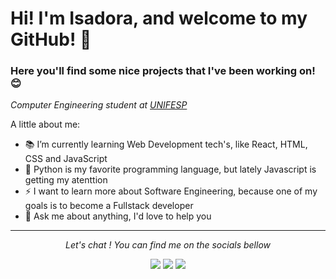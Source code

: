 # Hi! I'm Isadora, and welcome to my GitHub! 👋
### Here you'll find some nice projects that I've been working on! 😊

<!--
**IsadoraMuniz/IsadoraMuniz** is a ✨ _special_ ✨ repository because its `README.md` (this file) appears on your GitHub profile.-->

 <i>Computer Engineering student at [UNIFESP](https://www.unifesp.br/)</i>

A little about me:

- 📚 I’m currently learning Web Development tech's, like React, HTML, CSS and JavaScript
- 🥰 Python is my favorite programming language, but lately Javascript is getting my atenttion
- ⚡ I want to learn more about Software Engineering, because one of my goals is to become a Fullstack developer
- 💬 Ask me about anything, I'd love to help you

<!--
![Top Languages Card](https://github-readme-stats.vercel.app/api/top-langs/?username=IsadoraMuniz&layout=compact&hide=Yacc)-->
<hr>
<p align="center">
  <i>Let's chat ! You can find me on the socials bellow</i>
<p align="center">
    <a href="http://www.linkedin.com/in/isadora-rf-muniz" alt="Linkedin" target="_blank"> <img src="https://img.icons8.com/color/48/000000/linkedin.png" /></a>
    <a href="https://www.instagram.com/isadoraa_muniz" alt="Instagram" target="_blank"><img src="https://img.icons8.com/fluent/48/000000/instagram-new.png" /></a>
    <a href="https://www.facebook.com/isadora.rfmuniz/" alt="Facebook" target="_blank"><img src="https://img.icons8.com/fluent/48/000000/facebook-new.png" /></a>
</p>
  
</p>


